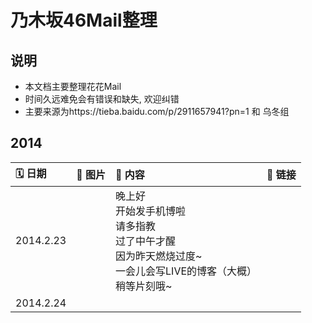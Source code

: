 # 乃木坂46Mail整理

## 说明

- 本文档主要整理花花Mail
- 时间久远难免会有错误和缺失, 欢迎纠错
- 主要来源为https://tieba.baidu.com/p/2911657941?pn=1 和 乌冬组

## 2014

| 🗓 日期     | 🎊 图片                                                      | 📣 内容              |                     🔗 链接                      | 
| :--------- | :------------------------------------------------------------- | :--------------------------------------- | :----------------------------------------------: | 
| 2014.2.23 |                                                          | 晚上好<br> 开始发手机博啦<br>请多指教<br>过了中午才醒<br>因为昨天燃烧过度~<br>一会儿会写LIVE的博客（大概）<br>稍等片刻哦~ |  |  
| 2014.2.24 |  |     |  |     
